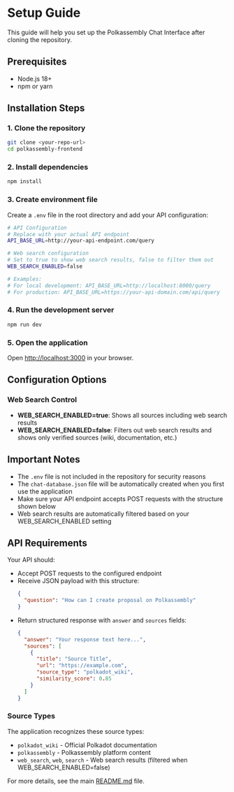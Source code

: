 # Setup Guide

This guide will help you set up the Polkassembly Chat Interface after cloning the repository.

## Prerequisites

- Node.js 18+ 
- npm or yarn

## Installation Steps

### 1. Clone the repository
```bash
git clone <your-repo-url>
cd polkassembly-frontend
```

### 2. Install dependencies
```bash
npm install
```

### 3. Create environment file
Create a `.env` file in the root directory and add your API configuration:

```bash
# API Configuration
# Replace with your actual API endpoint
API_BASE_URL=http://your-api-endpoint.com/query

# Web search configuration
# Set to true to show web search results, false to filter them out
WEB_SEARCH_ENABLED=false

# Examples:
# For local development: API_BASE_URL=http://localhost:8000/query
# For production: API_BASE_URL=https://your-api-domain.com/api/query
```

### 4. Run the development server
```bash
npm run dev
```

### 5. Open the application
Open [http://localhost:3000](http://localhost:3000) in your browser.

## Configuration Options

### Web Search Control
- **WEB_SEARCH_ENABLED=true**: Shows all sources including web search results
- **WEB_SEARCH_ENABLED=false**: Filters out web search results and shows only verified sources (wiki, documentation, etc.)

## Important Notes

- The `.env` file is not included in the repository for security reasons
- The `chat-database.json` file will be automatically created when you first use the application
- Make sure your API endpoint accepts POST requests with the structure shown below
- Web search results are automatically filtered based on your WEB_SEARCH_ENABLED setting

## API Requirements

Your API should:
- Accept POST requests to the configured endpoint
- Receive JSON payload with this structure:
  ```json
  {
    "question": "How can I create proposal on Polkassembly"
  }
  ```
- Return structured response with `answer` and `sources` fields:
  ```json
  {
    "answer": "Your response text here...",
    "sources": [
      {
        "title": "Source Title",
        "url": "https://example.com",
        "source_type": "polkadot_wiki",
        "similarity_score": 0.85
      }
    ]
  }
  ```

### Source Types
The application recognizes these source types:
- `polkadot_wiki` - Official Polkadot documentation
- `polkassembly` - Polkassembly platform content
- `web_search`, `web`, `search` - Web search results (filtered when WEB_SEARCH_ENABLED=false)

For more details, see the main [README.md](./README.md) file. 